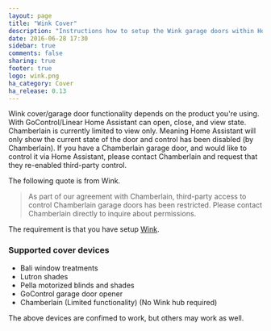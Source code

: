 ```yaml
---
layout: page
title: "Wink Cover"
description: "Instructions how to setup the Wink garage doors within Home Assistant."
date: 2016-06-28 17:30
sidebar: true
comments: false
sharing: true
footer: true
logo: wink.png
ha_category: Cover
ha_release: 0.13
---
```


Wink cover/garage door functionality depends on the product you're using.  With GoControl/Linear Home Assistant can open, close, and view state.  Chamberlain is currently limited to view only.  Meaning Home Assistant will only show the current state of the door and control has been disabled (by Chamberlain).  If you have a Chamberlain garage door, and would like to control it via Home Assistant, please contact Chamberlain and request that they re-enabled third-party control.

The following quote is from Wink.

> As part of our agreement with Chamberlain, third-party access to control Chamberlain garage doors has been restricted. Please contact Chamberlain directly to inquire about permissions.

The requirement is that you have setup [Wink](/components/wink/).


### Supported cover devices

- Bali window treatments
- Lutron shades
- Pella motorized blinds and shades
- GoControl garage door opener
- Chamberlain (Limited functionality) (No Wink hub required)

<p class='note'>
The above devices are confimed to work, but others may work as well.
</p>

